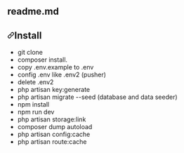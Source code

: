 <div class="Box-header d-flex flex-items-center flex-justify-between bg-white border-bottom-0">
  <h2 class="Box-title pr-3">
    readme.md
  </h2>
</div>
<div class="Popover anim-scale-in js-tagsearch-popover" hidden="" data-tagsearch-url="/kilamieaz/restaurant-management/find-definition" data-tagsearch-ref="master" data-tagsearch-path="readme.md" data-tagsearch-lang="Markdown" data-hydro-click="{&quot;event_type&quot;:&quot;code_navigation.click_on_symbol&quot;,&quot;payload&quot;:{&quot;action&quot;:&quot;click_on_symbol&quot;,&quot;repository_id&quot;:196317167,&quot;ref&quot;:&quot;master&quot;,&quot;language&quot;:&quot;Markdown&quot;,&quot;originating_url&quot;:&quot;https://github.com/kilamieaz/restaurant-management&quot;,&quot;user_id&quot;:47657144}}" data-hydro-click-hmac="2c50c94b61ecd3791fdff10eb2156fe25959d7865691ed956c5eb82fab382345">
  <div class="Popover-message Popover-message--large Popover-message--top-left TagsearchPopover mt-1 mb-4 mx-auto Box box-shadow-large">
    <div class="TagsearchPopover-content js-tagsearch-popover-content overflow-auto" style="will-change:transform;">
    </div>
  </div>
</div>
    
<h2><a id="user-content-install" class="anchor" aria-hidden="true" href="#install"><svg class="octicon octicon-link" viewBox="0 0 16 16" version="1.1" width="16" height="16" aria-hidden="true"><path fill-rule="evenodd" d="M7.775 3.275a.75.75 0 001.06 1.06l1.25-1.25a2 2 0 112.83 2.83l-2.5 2.5a2 2 0 01-2.83 0 .75.75 0 00-1.06 1.06 3.5 3.5 0 004.95 0l2.5-2.5a3.5 3.5 0 00-4.95-4.95l-1.25 1.25zm-4.69 9.64a2 2 0 010-2.83l2.5-2.5a2 2 0 012.83 0 .75.75 0 001.06-1.06 3.5 3.5 0 00-4.95 0l-2.5 2.5a3.5 3.5 0 004.95 4.95l1.25-1.25a.75.75 0 00-1.06-1.06l-1.25 1.25a2 2 0 01-2.83 0z"></path></svg></a>Install</h2>
<ul>
    <li>git clone</li>
    <li>composer install.</li>
    <li>copy .env.example to .env</li>
    <li>config .env like .env2 (pusher)</li>
    <li>delete .env2</li>
    <li>php artisan key:generate</li>
    <li>php artisan migrate --seed (database and data seeder)</li>
    <li>npm install</li>
    <li>npm run dev</li>
    <li>php artisan storage:link</li>
    <li>composer dump autoload</li>
    <li>php artisan config:cache</li>
    <li>php artisan route:cache</li>
</ul>
